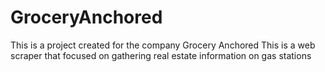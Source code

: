 # GroceryAnchored
This is a project created for the company Grocery Anchored
This is a web scraper that focused on gathering real estate information on gas stations

